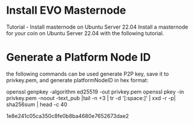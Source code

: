 # Install EVO Masternode
Tutorial - Install masternode on Ubuntu Server 22.04
Install a masternode for your coin on Ubuntu Server 22.04 with the following tutorial.

# Generate a Platform Node ID
the following commands can be used generate P2P key, save it to privkey.pem, and generate platformNodeID in hex format:

openssl genpkey -algorithm ed25519 -out privkey.pem
openssl pkey -in privkey.pem -noout  -text_pub |tail -n +3 | tr -d '[:space:]' | xxd -r -p| sha256sum | head -c 40

1e8e241c05ca350c8fe0b8ba4680e7652673dae2
